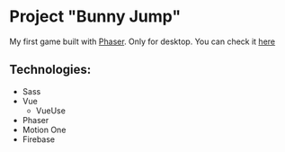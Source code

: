 # Project "Bunny Jump"

My first game built with [Phaser](https://phaser.io/). Only for desktop. You can check it [here](https://bunny-jump-e637b.web.app/)

## Technologies:

- Sass
- Vue
  - VueUse
- Phaser
- Motion One
- Firebase
